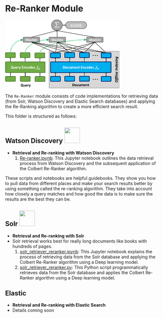 # Re-Ranker Module

![ColBERT Framework](https://raw.githubusercontent.com/stanford-futuredata/ColBERT/master/docs/images/ColBERT-Framework-MaxSim-W370px.png)

The `Re-Ranker` module consists of code implementations for retrieving data (from Solr, Watson Discovery and Elastic Search databases) and applying the Re-Ranking algorithm to create a more efficient search result.

This folder is structured as follows:


## Watson Discovery <img src="https://www.cloudcreations.com/wp-content/uploads/2020/10/icon_ibmwatson_5.png" height="50" width="50"> 
- **Retrieval and Re-ranking with Watson Discovery**
    1. [Re-ranker.ipynb](../4.%20Re-Ranker/Watson%20Discovery/Re-ranker.ipynb): This Jupyter notebook outlines the data retrieval process from Watson Discovery and the subsequent application of the Colbert Re-Ranker algorithm.

These scripts and notebooks are  helpful guidebooks. They show you how to pull data from different places and make your search results better by using something called the re-ranking algorithm. They take into account how closely a query matches and how good the data is to make sure the results are the best they can be.

## Solr <img src="https://norconex.com/wp-content/uploads/Solr_Logo_on_white_web.png" height="50" width="50"> 
- **Retrieval and Re-ranking with Solr**
- Solr retrieval works best for really long documents like books with hundreds of pages. 
    1. [solr_retriever_reranker.ipynb](../4.%20Re-Ranker/Solr/solr_retriever_reranker.ipynb): This Jupyter notebook explains the process of retrieving data from the Solr database and applying the Colbert Re-Ranker algorithm using a Deep learning model.
    2. [solr_retriever_reranker.py](../4.%20Re-Ranker/Solr/solr_retriever_reranker.py): This Python script programmatically retrieves data from the Solr database and applies the Colbert Re-Ranker algorithm using a Deep learning model.


## Elastic
- **Retrieval and Re-ranking with Elastic Search**
- Details coming soon
